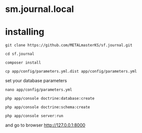 sm.journal.local
================

# installing

`git clone https://github.com/METALmasterKS/sf.journal.git`

`cd sf.journal`

`composer install`

`cp app/config/parameters.yml.dist app/config/parameters.yml`

set your database parameters

`nano app/config/parameters.yml`

`php app/console doctrine:database:create`

`php app/console doctrine:schema:create`

`php app/console server:run`

and go to browser http://127.0.0.1:8000

